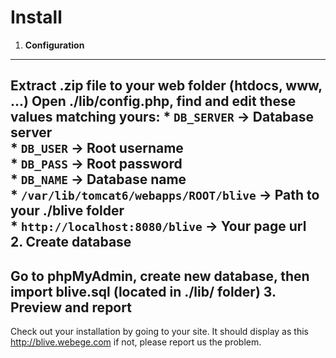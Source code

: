 Install
====
1. __Configuration__
-------
Extract .zip file to your web folder (htdocs, www, ...)
Open ./lib/config.php, find and edit these values matching yours:
	* `DB_SERVER`		->		Database server <br/>
	* `DB_USER`		->		Root username <br/>
	* `DB_PASS`		->		Root password <br/>
	* `DB_NAME`		->		Database name <br/>
	* `/var/lib/tomcat6/webapps/ROOT/blive`		->		Path to your ./blive folder <br/>
	* `http://localhost:8080/blive`		->		Your page url <br/>
2. __Create database__
-------
Go to phpMyAdmin, create new database, then import __blive.sql__ (located in ./lib/ folder)
3. __Preview and report__
-------
Check out your installation by going to your site. It should display as this http://blive.webege.com if not, please report us the problem.

